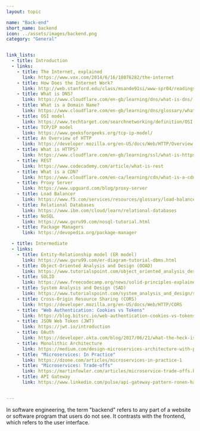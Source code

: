 ```yaml
---
layout: topic

name: "Back-end"
short_name: backend
icon: ../assets/images/backend.png
category: "General"


link_lists:
  - title: Introduction
  - links:
    - title: The Internet, explained
      link: https://www.vox.com/2014/6/16/18076282/the-internet
    - title: How Does the Internet Work?
      link: http://web.stanford.edu/class/msande91si/www-spr04/readings/week1/InternetWhitepaper.htm
    - title: What is DNS?
      link: https://www.cloudflare.com/en-gb/learning/dns/what-is-dns/
    - title: What is a Domain Name?
      link: https://www.cloudflare.com/en-gb/learning/dns/glossary/what-is-a-domain-name/
    - title: OSI model
      link: https://www.techtarget.com/searchnetworking/definition/OSI
    - title: TCP/IP model
      link: https://www.geeksforgeeks.org/tcp-ip-model/
    - title: An Overview of HTTP
      link: https://developer.mozilla.org/en-US/docs/Web/HTTP/Overview
    - title: What is HTTPS?
      link: https://www.cloudflare.com/en-gb/learning/ssl/what-is-https/
    - title: REST
      link: https://www.codecademy.com/article/what-is-rest
    - title: What is a CDN?
      link: https://www.cloudflare.com/en-ca/learning/cdn/what-is-a-cdn/
    - title: Proxy Server
      link: https://www.upguard.com/blog/proxy-server
    - title: Load Balancer
      link: https://www.f5.com/services/resources/glossary/load-balancer
    - title: Relational Databases
      link: https://www.ibm.com/cloud/learn/relational-databases
    - title: NoSQL
      link: https://www.guru99.com/nosql-tutorial.html
    - title: Package Managers
      link: https://devopedia.org/package-manager

  - title: Intermediate
  - links:
    - title: Entity-Relationship model (ER model)
      link: https://www.guru99.com/er-diagram-tutorial-dbms.html
    - title: Object-Oriented Analysis and Design (OOAD)
      link: https://www.tutorialspoint.com/object_oriented_analysis_design/ooad_quick_guide.htm
    - title: SOLID
      link: https://www.freecodecamp.org/news/solid-principles-explained-in-plain-english/
    - title: System Analysis and Design (SAD)
      link: https://www.tutorialspoint.com/system_analysis_and_design/system_analysis_and_design_quick_guide.htm
    - title: Cross-Origin Resource Sharing (CORS)
      link: https://developer.mozilla.org/en-US/docs/Web/HTTP/CORS
    - title: "Web Authentication: Cookies vs Tokens"
      link: https://blog.bitsrc.io/web-authentication-cookies-vs-tokens-8e47d5a96d34?gi=50be517de62
    - title: JSON Web Token (JWT)
      link: https://jwt.io/introduction
    - title: OAuth
      link: https://developer.okta.com/blog/2017/06/21/what-the-heck-is-oauth
    - title: Monolithic Architecture
      link: https://medium.com/design-microservices-architecture-with-patterns/monolithic-architecture-is-still-worth-at-2021-98bfc112dc24
    - title: "Microservices: In Practice"
      link: https://dzone.com/articles/microservices-in-practice-1
    - title: "Microservices: Trade-offs"
      link: https://martinfowler.com/articles/microservice-trade-offs.html
    - title: API Gateway
      link: https://www.linkedin.com/pulse/api-gateway-pattern-ronen-hamias


---
```


In software engineering, the term "backend" refers to any part of a website or software program that users do not see. It contrasts with the frontend, which refers to the user interface.